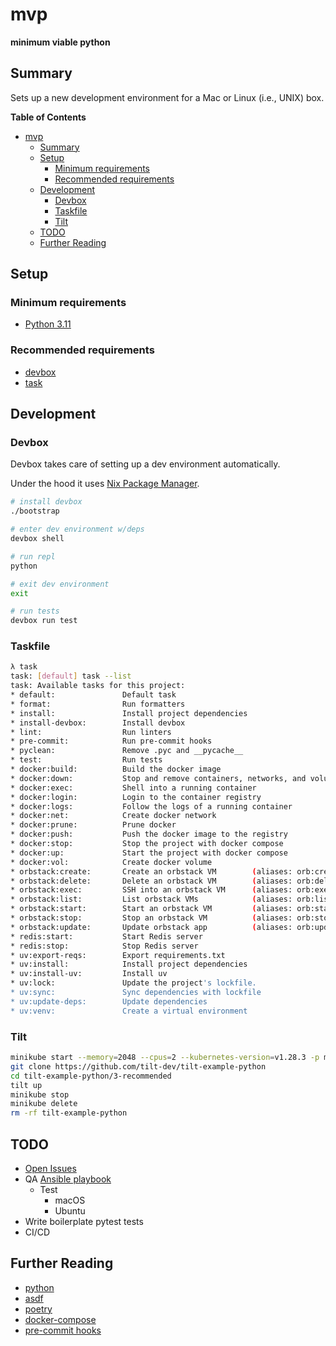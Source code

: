 <!-- markdownlint-disable MD022 MD031 MD036 MD032 -->
# mvp

<!-- !["It's dangerous to go alone! Take this."](static/image.jpg) -->
<!-- <img src="https://user-images.githubusercontent.com/4097471/144654508-823c6e31-5e10-404c-9f9f-0d6b9d6ce617.jpg" width="300"> -->

**minimum viable python**

## Summary
Sets up a new development environment for a Mac or Linux (i.e., UNIX) box.

**Table of Contents**
* [mvp](#mvp)
  * [Summary](#summary)
  * [Setup](#setup)
    * [Minimum requirements](#minimum-requirements)
    * [Recommended requirements](#recommended-requirements)
  * [Development](#development)
    * [Devbox](#devbox)
    * [Taskfile](#taskfile)
    * [Tilt](#tilt)
  * [TODO](#todo)
  * [Further Reading](#further-reading)

## Setup
### Minimum requirements
* [Python 3.11](https://www.python.org/downloads/)

### Recommended requirements
* [devbox](https://www.jetpack.io/devbox/docs/quickstart/)
* [task](https://taskfile.dev/#/installation)

## Development
### Devbox
Devbox takes care of setting up a dev environment automatically. 

Under the hood it uses [Nix Package Manager](https://search.nixos.org/packages).

```bash
# install devbox
./bootstrap

# enter dev environment w/deps
devbox shell

# run repl
python

# exit dev environment
exit

# run tests
devbox run test
```

### Taskfile
```bash
λ task
task: [default] task --list
task: Available tasks for this project:
* default:               Default task
* format:                Run formatters
* install:               Install project dependencies
* install-devbox:        Install devbox
* lint:                  Run linters
* pre-commit:            Run pre-commit hooks
* pyclean:               Remove .pyc and __pycache__
* test:                  Run tests
* docker:build:          Build the docker image
* docker:down:           Stop and remove containers, networks, and volumes with docker compose
* docker:exec:           Shell into a running container
* docker:login:          Login to the container registry
* docker:logs:           Follow the logs of a running container
* docker:net:            Create docker network
* docker:prune:          Prune docker
* docker:push:           Push the docker image to the registry
* docker:stop:           Stop the project with docker compose
* docker:up:             Start the project with docker compose
* docker:vol:            Create docker volume
* orbstack:create:       Create an orbstack VM        (aliases: orb:create)
* orbstack:delete:       Delete an orbstack VM        (aliases: orb:delete)
* orbstack:exec:         SSH into an orbstack VM      (aliases: orb:exec)
* orbstack:list:         List orbstack VMs            (aliases: orb:list)
* orbstack:start:        Start an orbstack VM         (aliases: orb:start)
* orbstack:stop:         Stop an orbstack VM          (aliases: orb:stop)
* orbstack:update:       Update orbstack app          (aliases: orb:update)
* redis:start:           Start Redis server
* redis:stop:            Stop Redis server
* uv:export-reqs:        Export requirements.txt
* uv:install:            Install project dependencies
* uv:install-uv:         Install uv
* uv:lock:               Update the project's lockfile.
* uv:sync:               Sync dependencies with lockfile
* uv:update-deps:        Update dependencies
* uv:venv:               Create a virtual environment                                                    
```

### Tilt
```bash
minikube start --memory=2048 --cpus=2 --kubernetes-version=v1.28.3 -p minikube
git clone https://github.com/tilt-dev/tilt-example-python
cd tilt-example-python/3-recommended
tilt up
minikube stop
minikube delete
rm -rf tilt-example-python
```

## TODO
* [Open Issues](https://github.com/pythoninthegrass/mvp/issues)
* QA [Ansible playbook](ansible/playbook.yml)
  * Test
    * macOS
    * Ubuntu
* Write boilerplate pytest tests
* CI/CD

## Further Reading
* [python](https://www.python.org/)
* [asdf](https://asdf-vm.com/guide/getting-started.html#_2-download-asdf)
* [poetry](https://python-poetry.org/docs/)
* [docker-compose](https://docs.docker.com/compose/install/)
* [pre-commit hooks](https://pre-commit.com/)
